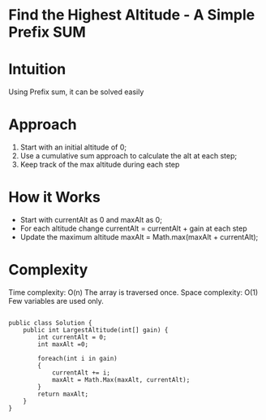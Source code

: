 # Find the Highest Altitude - A Simple Prefix SUM

# Intuition
Using Prefix sum, it can be solved easily

# Approach
1. Start with an initial altitude of 0;
2. Use a cumulative sum approach to calculate the alt at each step;
3. Keep track of the max altitude during each step


# How it Works
- Start with currentAlt as 0 and maxAlt as 0;
- For each altitude change
    currentAlt = currentAlt + gain at each step
- Update the maximum altitude
    maxAlt = Math.max(maxAlt + currentAlt);

# Complexity
Time complexity: O(n)
  The array is traversed once.
Space complexity: O(1)
  Few variables are used only.

```

public class Solution {
    public int LargestAltitude(int[] gain) {
        int currentAlt = 0;
        int maxAlt =0;

        foreach(int i in gain)
        {
            currentAlt += i;
            maxAlt = Math.Max(maxAlt, currentAlt);
        }
        return maxAlt;
    }
}

```

